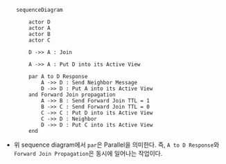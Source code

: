 ```mermaid
    sequenceDiagram

        actor D
        actor A
        actor B
        actor C
        
        D ->> A : Join
        
        A ->> A : Put D into its Active View
        
        par A to D Response
            A ->> D : Send Neighbor Message
            D ->> D : Put A into its Active View
        and Forward Join propagation
            A ->> B : Send Forward Join TTL = 1
            B ->> C : Send Forward Join TTL = 0
            C ->> C : Put D into its Active View
            C ->> D : Neighbor
            D ->> D : Put C into its Active View
        end
```
- 위 sequence diagram에서 `par`은 Parallel을 의미한다. 즉, `A to D Response`와 `Forward Join Propagation`은 동시에 일어나는 작업이다. 

